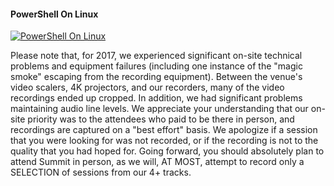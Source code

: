 ﻿#### PowerShell On Linux

[![PowerShell On Linux](https://i3.ytimg.com/vi/bMtukz_tWjk/hqdefault.jpg "PowerShell On Linux")](https://www.youtube.com/watch?v=bMtukz_tWjk)

Please note that, for 2017, we experienced significant on-site technical problems and equipment failures (including one instance of the "magic smoke" escaping from the recording equipment). Between the venue's video scalers, 4K projectors, and our recorders, many of the video recordings ended up cropped. In addition, we had significant problems maintaining audio line levels. We appreciate your understanding that our on-site priority was to the attendees who paid to be there in person, and recordings are captured on a "best effort" basis. We apologize if a session that you were looking for was not recorded, or if the recording is not to the quality that you had hoped for. Going forward, you should absolutely plan to attend Summit in person, as we will, AT MOST, attempt to record only a SELECTION of sessions from our 4+ tracks.


